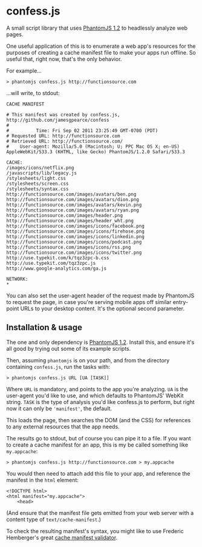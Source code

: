 # confess.js

A small script library that uses [PhantomJS 1.2](http://www.phantomjs.org/) to
headlessly analyze web pages.

One useful application of this is to enumerate a web app's resources for the
purposes of creating a cache manifest file to make your apps run offline. So
useful that, right now, that's the only behavior.

For example...

    > phantomjs confess.js http://functionsource.com

...will write, to stdout:

    CACHE MANIFEST

    # This manifest was created by confess.js, http://github.com/jamesgpearce/confess
    #
    #          Time: Fri Sep 02 2011 23:25:49 GMT-0700 (PDT)
    # Requested URL: http://functionsource.com
    # Retrieved URL: http://functionsource.com/
    #    User-agent: Mozilla/5.0 (Macintosh; U; PPC Mac OS X; en-US) AppleWebKit/533.3 (KHTML, like Gecko) PhantomJS/1.2.0 Safari/533.3

    CACHE:
    /images/icons/netflix.png
    /javascripts/lib/legacy.js
    /stylesheets/light.css
    /stylesheets/screen.css
    /stylesheets/syntax.css
    http://functionsource.com/images/avatars/ben.png
    http://functionsource.com/images/avatars/dion.png
    http://functionsource.com/images/avatars/kevin.png
    http://functionsource.com/images/avatars/ryan.png
    http://functionsource.com/images/header.png
    http://functionsource.com/images/header_wht.png
    http://functionsource.com/images/icons/facebook.png
    http://functionsource.com/images/icons/firehose.png
    http://functionsource.com/images/icons/linkedin.png
    http://functionsource.com/images/icons/podcast.png
    http://functionsource.com/images/icons/rss.png
    http://functionsource.com/images/icons/twitter.png
    http://use.typekit.com/k/tqz3zpc-b.css
    http://use.typekit.com/tqz3zpc.js
    http://www.google-analytics.com/ga.js

    NETWORK:
    *

You can also set the user-agent header of the request made by PhantomJS to
request the page, in case you're serving mobile apps off similar entry-point
URLs to your desktop content. It's the optional second parameter.

## Installation & usage

The one and only dependency is [PhantomJS 1.2](http://www.phantomjs.org/).
Install this, and ensure it's all good by trying out some of its example
scripts.

Then, assuming <code>phantomjs</code> is on your path, and from the directory
containing <code>confess.js</code>, run the tasks with:

    > phantomjs confess.js URL [UA [TASK]]

Where <code>URL</code> is mandatory, and points to the app you're analyzing.
<code>UA</code> is the user-agent you'd like to use, and which defaults to
PhantomJS' WebKit string. <code>TASK</code> is the type of analysis you'd like
confess.js to perform, but right now it can only be <code>'manifest'</code>, the
default.

This loads the page, then searches the DOM (and the CSS) for references to any
external resources that the app needs.

The results go to stdout, but of course you can pipe it to a file. If you want
to create a cache manifest for an app, this is my be called something like
<code>my.appcache</code>:

    > phantomjs confess.js http://functionsource.com > my.appcache

You would then need to attach add this file to your app, and reference the
manifest in the <code>html</code> element:

    <!DOCTYPE html>
    <html manifest="my.appcache">
        <head>

(And ensure that the manifest file gets emitted from your web server with a
content type of <code>text/cache-manifest</code>.)

To check the resulting manifest's syntax, you might like to use Frederic
Hemberger's great [cache manifest validator](http://manifest-validator.com/).